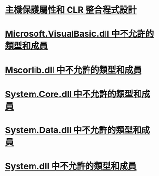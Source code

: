 # [主機保護屬性和 CLR 整合程式設計](host-protection-attributes-and-clr-integration-programming.md)
# [Microsoft.VisualBasic.dll 中不允許的類型和成員](disallowed-types-and-members-in-microsoft-visualbasic-dll.md)
# [Mscorlib.dll 中不允許的類型和成員](disallowed-types-and-members-in-mscorlib-dll.md)
# [System.Core.dll 中不允許的類型和成員](disallowed-types-and-members-in-system-core-dll.md)
# [System.Data.dll 中不允許的類型和成員](disallowed-types-and-members-in-system-data-dll.md)
# [System.dll 中不允許的類型和成員](disallowed-types-and-members-in-system-dll.md)
